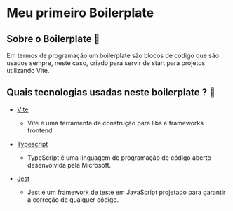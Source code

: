 <div>
<h1> Meu primeiro Boilerplate </h1>
</div>

## Sobre o Boilerplate 📀

Em termos de programação um boilerplate são blocos de codigo que são usados sempre, neste caso, criado para servir de start 
para projetos utilizando Vite.

## Quais tecnologias usadas neste boilerplate ? 🤔

- [Vite](https://vitejs.dev/)
  - Vite é uma ferramenta de construção para libs e frameworks frontend 

- [Typescript](https://www.typescriptlang.org/)
  - TypeScript é uma linguagem de programação de código aberto desenvolvida pela Microsoft.

- [Jest](https://jestjs.io/)
  - Jest é um framework de teste em JavaScript projetado para garantir a correção de qualquer código.
